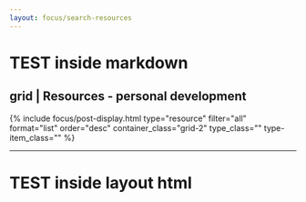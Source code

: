 ```yaml
---
layout: focus/search-resources
---
```


# TEST inside markdown
## grid | Resources - personal development
<div class="search-mode all-posts">
    {% include focus/post-display.html type="resource" filter="all" format="list" order="desc" container_class="grid-2" type_class="" type-item_class="" %} 
</div>

<hr>

# TEST inside layout html